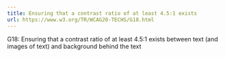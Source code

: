 ```yaml
---
title: Ensuring that a contrast ratio of at least 4.5:1 exists
url: https://www.w3.org/TR/WCAG20-TECHS/G18.html
---
```


G18: Ensuring that a contrast ratio of at least 4.5:1 exists between text (and images of text) and background behind the text
